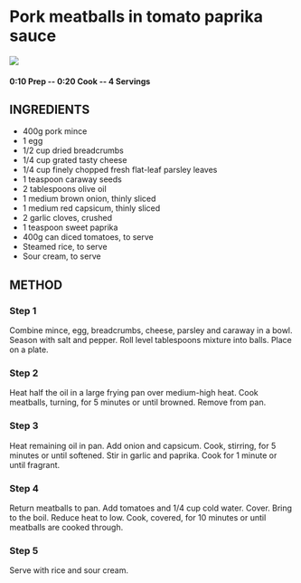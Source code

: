 # Pork meatballs in tomato paprika sauce
![](http://img.taste.com.au/f-GCTAoh/w720-h480-cfill-q80/taste/2016/11/pork-meatballs-in-tomato-paprika-sauce-80813-1.jpeg)
#### 0:10 Prep -- 0:20 Cook -- 4 Servings
## INGREDIENTS
* 400g pork mince
* 1 egg
* 1/2 cup dried breadcrumbs
* 1/4 cup grated tasty cheese
* 1/4 cup finely chopped fresh flat-leaf parsley leaves
* 1 teaspoon caraway seeds
* 2 tablespoons olive oil
* 1 medium brown onion, thinly sliced
* 1 medium red capsicum, thinly sliced
* 2 garlic cloves, crushed
* 1 teaspoon sweet paprika
* 400g can diced tomatoes, to serve
* Steamed rice, to serve
* Sour cream, to serve
## METHOD
### Step 1
Combine mince, egg, breadcrumbs, cheese, parsley and caraway in a bowl. Season with salt and pepper. Roll level tablespoons mixture into balls. Place on a plate.
### Step 2
Heat half the oil in a large frying pan over medium-high heat. Cook meatballs, turning, for 5 minutes or until browned. Remove from pan.
### Step 3
Heat remaining oil in pan. Add onion and capsicum. Cook, stirring, for 5 minutes or until softened. Stir in garlic and paprika. Cook for 1 minute or until fragrant.
### Step 4
Return meatballs to pan. Add tomatoes and 1/4 cup cold water. Cover. Bring to the boil. Reduce heat to low. Cook, covered, for 10 minutes or until meatballs are cooked through.
### Step 5
Serve with rice and sour cream.
